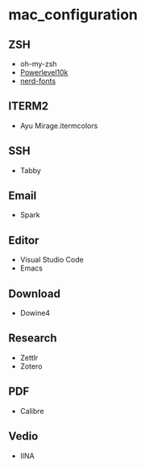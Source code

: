 # mac_configuration

## ZSH

- oh-my-zsh
- [Powerlevel10k](https://github.com/romkatv/powerlevel10k)
- [nerd-fonts](https://github.com/ryanoasis/nerd-fonts)

## ITERM2

- Ayu Mirage.itermcolors

## SSH

- Tabby

## Email

- Spark

## Editor

- Visual Studio Code
- Emacs

## Download

- Dowine4

## Research

- Zettlr
- Zotero

## PDF

- Calibre


## Vedio

- IINA
